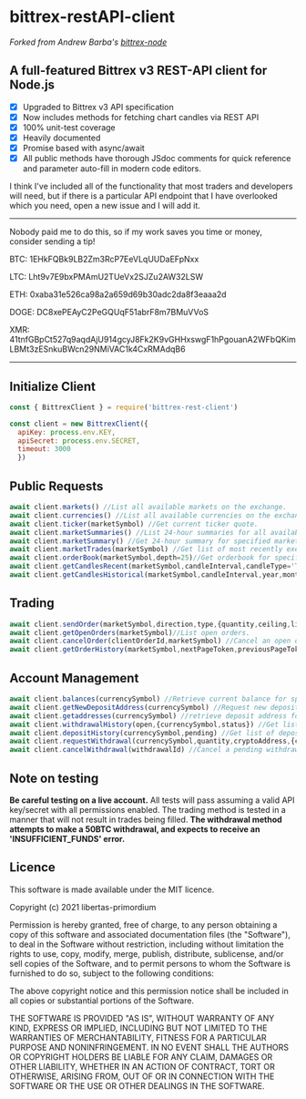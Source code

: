
# bittrex-restAPI-client
_Forked from Andrew Barba's [bittrex-node](https://github.com/AndrewBarba/bittrex-node)_

## A full-featured Bittrex v3 REST-API client for Node.js


- [x] Upgraded to Bittrex v3 API specification
- [x] Now includes methods for fetching chart candles via REST API
- [x] 100% unit-test coverage
- [x] Heavily documented
- [x] Promise based with async/await
- [x] All public methods have thorough JSdoc comments for quick reference and parameter auto-fill in modern code editors.

I think I've included all of the functionality that most traders and developers will need, but if there is a particular API endpoint that I have overlooked which you need, open a new issue and I will add it.
___
Nobody paid me to do this, so if my work saves you time or money, consider sending a tip!

BTC: 1EHkFQBk9LB2Zm3RcP7EeVLqUUDaEFpNxx

LTC: Lht9v7E9bxPMAmU2TUeVx2SJZu2AW32LSW

ETH: 0xaba31e526ca98a2a659d69b30adc2da8f3eaaa2d

DOGE: DC8xePEAyC2PeGQUqF51abrF8m7BMuVVoS

XMR: 41tnfGBpCt527q9aqdAjU914gcyJ8Fk2K9vGHHxswgF1hPgouanA2WFbQKimLBMt3zESnkuBWcn29NMiVAC1k4CxRMAdqB6
___
## Initialize Client

```javascript
const { BittrexClient } = require('bittrex-rest-client')

const client = new BittrexClient({
  apiKey: process.env.KEY,
  apiSecret: process.env.SECRET,
  timeout: 3000
  })
```

## Public Requests

```javascript
await client.markets() //List all available markets on the exchange.
await client.currencies() //List all available currencies on the exchange.
await client.ticker(marketSymbol) //Get current ticker quote.
await client.marketSummaries() //List 24-hour summaries for all available markets.
await client.marketSummary() //Get 24-hour summary for specified market.
await client.marketTrades(marketSymbol) //Get list of most recently executed trades for specified market.
await client.orderBook(marketSymbol,depth=25)//Get orderbook for specified market.
await client.getCandlesRecent(marketSymbol,candleInterval,candleType='TRADE') //Retrieve most recent candles for specified market.
await client.getCandlesHistorical(marketSymbol,candleInterval,year,month=1,day=1,candleType='TRADE') //Retrieve candles from historical period for specified market.
```
## Trading

```javascript
await client.sendOrder(marketSymbol,direction,type,{quantity,ceiling,limit}={},timeInForce='IMMEDIATE_OR_CANCEL',clientOrderId=uuid(),useAwards=false) // Send a new order to the exchange.
await client.getOpenOrders(marketSymbol)//List open orders.
await client.cancelOrder(clientOrderId,marketSymbol) //Cancel an open order.
await client.getOrderHistory(marketSymbol,nextPageToken,previousPageToken,pageSize,startDate,endDate) //Retrieve a list of closed orders.
```

## Account Management

```javascript
await client.balances(currencySymbol) //Retrieve current balance for specified currencySymbol or a list of all balances.
await client.getNewDepositAddress(currencySymbol) //Request new deposit address.
await client.getaddresses(currencySymbol) //retrieve deposit address for specified currency or all currencies.
await client.withdrawalHistory(open,{currencySymbol,status}) //Get list of withdrawals.
await client.depositHistory(currencySymbol,pending) //Get list of deposits.
await client.requestWithdrawal(currencySymbol,quantity,cryptoAddress,{cryptoAdressTag,clientWithdrawalId}) // Request a new withdrawal
await client.cancelWithdrawal(withdrawalId) //Cancel a pending withdrawal request.
```

## Note on testing
**Be careful testing on a live account.**
All tests will pass assuming a valid API key/secret with all permissions enabled. The trading method is tested in a manner that will not result in trades being filled. **The withdrawal method attempts to make a 50BTC withdrawal, and expects to receive an 'INSUFFICIENT_FUNDS' error.**

## Licence
This software is made available under the MIT licence.

Copyright (c) 2021 libertas-primordium

Permission is hereby granted, free of charge, to any person obtaining a copy
of this software and associated documentation files (the "Software"), to deal
in the Software without restriction, including without limitation the rights
to use, copy, modify, merge, publish, distribute, sublicense, and/or sell
copies of the Software, and to permit persons to whom the Software is
furnished to do so, subject to the following conditions:

The above copyright notice and this permission notice shall be included in all
copies or substantial portions of the Software.

THE SOFTWARE IS PROVIDED "AS IS", WITHOUT WARRANTY OF ANY KIND, EXPRESS OR
IMPLIED, INCLUDING BUT NOT LIMITED TO THE WARRANTIES OF MERCHANTABILITY,
FITNESS FOR A PARTICULAR PURPOSE AND NONINFRINGEMENT. IN NO EVENT SHALL THE
AUTHORS OR COPYRIGHT HOLDERS BE LIABLE FOR ANY CLAIM, DAMAGES OR OTHER
LIABILITY, WHETHER IN AN ACTION OF CONTRACT, TORT OR OTHERWISE, ARISING FROM,
OUT OF OR IN CONNECTION WITH THE SOFTWARE OR THE USE OR OTHER DEALINGS IN THE
SOFTWARE.
